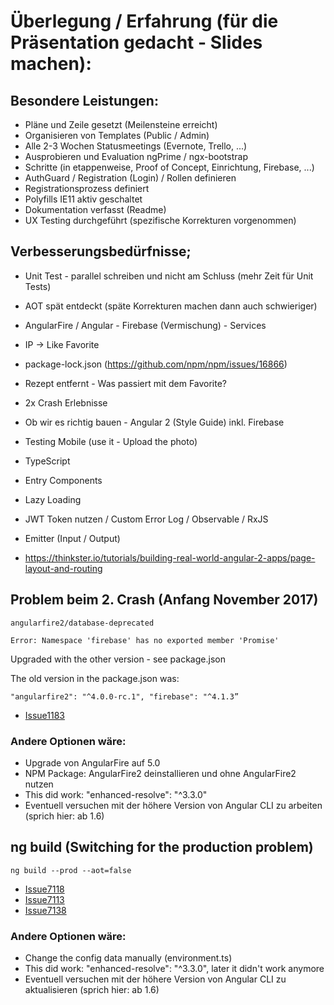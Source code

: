 # Überlegung / Erfahrung (für die Präsentation gedacht - Slides machen):

## Besondere Leistungen:

* Pläne und Zeile gesetzt (Meilensteine erreicht)
* Organisieren von Templates (Public / Admin)
* Alle 2-3 Wochen Statusmeetings (Evernote, Trello, ...)
* Ausprobieren und Evaluation ngPrime / ngx-bootstrap
* Schritte (in etappenweise, Proof of Concept, Einrichtung, Firebase, ...)
* AuthGuard / Registration (Login) / Rollen definieren
* Registrationsprozess definiert
* Polyfills IE11 aktiv geschaltet
* Dokumentation verfasst (Readme)
* UX Testing durchgeführt (spezifische Korrekturen vorgenommen)

## Verbesserungsbedürfnisse;

* Unit Test - parallel schreiben und nicht am Schluss (mehr Zeit für Unit Tests)
* AOT spät entdeckt (späte Korrekturen machen dann auch schwieriger)
* AngularFire / Angular - Firebase (Vermischung) - Services
* IP -> Like Favorite
* package-lock.json (https://github.com/npm/npm/issues/16866)
* Rezept entfernt - Was passiert mit dem Favorite?
* 2x Crash Erlebnisse
* Ob wir es richtig bauen - Angular 2 (Style Guide) inkl. Firebase

* Testing Mobile (use it - Upload the photo)
* TypeScript
* Entry Components
* Lazy Loading
* JWT Token nutzen / Custom Error Log / Observable / RxJS
* Emitter (Input / Output)
* https://thinkster.io/tutorials/building-real-world-angular-2-apps/page-layout-and-routing

## Problem beim 2. Crash (Anfang November 2017)

`
angularfire2/database-deprecated
`

`
Error: Namespace 'firebase' has no exported member 'Promise' 
`

Upgraded with the other version - see package.json

The old version in the package.json was:

`
"angularfire2": "^4.0.0-rc.1",
"firebase": "^4.1.3”
`

* [Issue1183](https://github.com/angular/angularfire2/issues/1183)

### Andere Optionen wäre:

* Upgrade von AngularFire auf 5.0
* NPM Package: AngularFire2 deinstallieren und ohne AngularFire2 nutzen
* This did work: "enhanced-resolve": "^3.3.0"
* Eventuell versuchen mit der höhere Version von Angular CLI zu arbeiten (sprich hier: ab 1.6)

## ng build (Switching for the production problem)

`ng build --prod --aot=false`

* [Issue7118](https://github.com/angular/angular-cli/issues/7118)
* [Issue7113](https://github.com/angular/angular-cli/issues/7113)
* [Issue7138](https://github.com/angular/angular-cli/issues/7138)

### Andere Optionen wäre:

* Change the config data manually (environment.ts)
* This did work: "enhanced-resolve": "^3.3.0", later it didn't work anymore
* Eventuell versuchen mit der höhere Version von Angular CLI zu aktualisieren (sprich hier: ab 1.6)